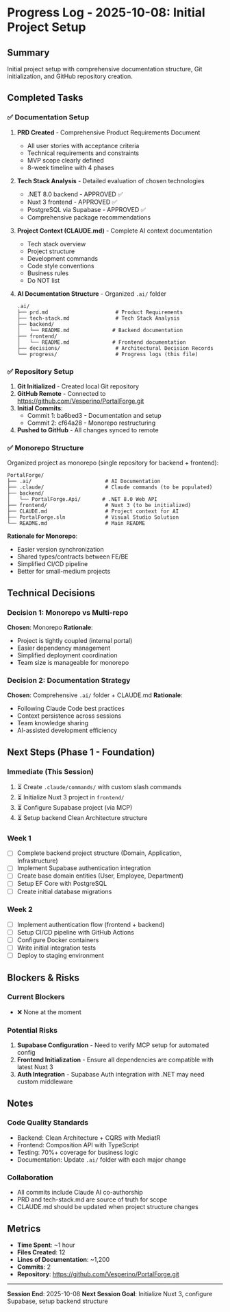 # Progress Log - 2025-10-08: Initial Project Setup

## Summary
Initial project setup with comprehensive documentation structure, Git initialization, and GitHub repository creation.

## Completed Tasks

### ✅ Documentation Setup
1. **PRD Created** - Comprehensive Product Requirements Document
   - All user stories with acceptance criteria
   - Technical requirements and constraints
   - MVP scope clearly defined
   - 8-week timeline with 4 phases

2. **Tech Stack Analysis** - Detailed evaluation of chosen technologies
   - .NET 8.0 backend - APPROVED ✅
   - Nuxt 3 frontend - APPROVED ✅
   - PostgreSQL via Supabase - APPROVED ✅
   - Comprehensive package recommendations

3. **Project Context (CLAUDE.md)** - Complete AI context documentation
   - Tech stack overview
   - Project structure
   - Development commands
   - Code style conventions
   - Business rules
   - Do NOT list

4. **AI Documentation Structure** - Organized `.ai/` folder
   ```
   .ai/
   ├── prd.md                      # Product Requirements
   ├── tech-stack.md               # Tech Stack Analysis
   ├── backend/
   │   └── README.md              # Backend documentation
   ├── frontend/
   │   └── README.md              # Frontend documentation
   ├── decisions/                  # Architectural Decision Records
   └── progress/                   # Progress logs (this file)
   ```

### ✅ Repository Setup
1. **Git Initialized** - Created local Git repository
2. **GitHub Remote** - Connected to https://github.com/Vesperino/PortalForge.git
3. **Initial Commits**:
   - Commit 1: ba6bed3 - Documentation and setup
   - Commit 2: cf64a28 - Monorepo restructuring
4. **Pushed to GitHub** - All changes synced to remote

### ✅ Monorepo Structure
Organized project as monorepo (single repository for backend + frontend):

```
PortalForge/
├── .ai/                        # AI Documentation
├── .claude/                    # Claude commands (to be populated)
├── backend/
│   └── PortalForge.Api/       # .NET 8.0 Web API
├── frontend/                   # Nuxt 3 (to be initialized)
├── CLAUDE.md                   # Project context for AI
├── PortalForge.sln             # Visual Studio Solution
└── README.md                   # Main README
```

**Rationale for Monorepo**:
- Easier version synchronization
- Shared types/contracts between FE/BE
- Simplified CI/CD pipeline
- Better for small-medium projects

## Technical Decisions

### Decision 1: Monorepo vs Multi-repo
**Chosen**: Monorepo
**Rationale**:
- Project is tightly coupled (internal portal)
- Easier dependency management
- Simplified deployment coordination
- Team size is manageable for monorepo

### Decision 2: Documentation Strategy
**Chosen**: Comprehensive `.ai/` folder + CLAUDE.md
**Rationale**:
- Following Claude Code best practices
- Context persistence across sessions
- Team knowledge sharing
- AI-assisted development efficiency

## Next Steps (Phase 1 - Foundation)

### Immediate (This Session)
1. ⏳ Create `.claude/commands/` with custom slash commands
2. ⏳ Initialize Nuxt 3 project in `frontend/`
3. ⏳ Configure Supabase project (via MCP)
4. ⏳ Setup backend Clean Architecture structure

### Week 1
- [ ] Complete backend project structure (Domain, Application, Infrastructure)
- [ ] Implement Supabase authentication integration
- [ ] Create base domain entities (User, Employee, Department)
- [ ] Setup EF Core with PostgreSQL
- [ ] Create initial database migrations

### Week 2
- [ ] Implement authentication flow (frontend + backend)
- [ ] Setup CI/CD pipeline with GitHub Actions
- [ ] Configure Docker containers
- [ ] Write initial integration tests
- [ ] Deploy to staging environment

## Blockers & Risks

### Current Blockers
- ❌ None at the moment

### Potential Risks
1. **Supabase Configuration** - Need to verify MCP setup for automated config
2. **Frontend Initialization** - Ensure all dependencies are compatible with latest Nuxt 3
3. **Auth Integration** - Supabase Auth integration with .NET may need custom middleware

## Notes

### Code Quality Standards
- Backend: Clean Architecture + CQRS with MediatR
- Frontend: Composition API with TypeScript
- Testing: 70%+ coverage for business logic
- Documentation: Update `.ai/` folder with each major change

### Collaboration
- All commits include Claude AI co-authorship
- PRD and tech-stack.md are source of truth for scope
- CLAUDE.md should be updated when project structure changes

## Metrics

- **Time Spent**: ~1 hour
- **Files Created**: 12
- **Lines of Documentation**: ~1,200
- **Commits**: 2
- **Repository**: https://github.com/Vesperino/PortalForge.git

---

**Session End**: 2025-10-08
**Next Session Goal**: Initialize Nuxt 3, configure Supabase, setup backend structure
